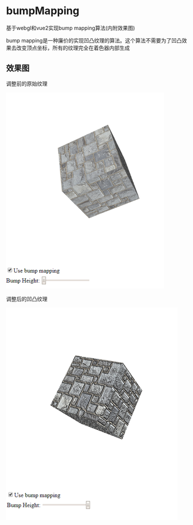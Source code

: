 # bumpMapping
基于webgl和vue2实现bump mapping算法(内附效果图)

bump mapping是一种廉价的实现凹凸纹理的算法。这个算法不需要为了凹凸效果去改变顶点坐标，所有的纹理完全在着色器内部生成

## 效果图

调整前的原始纹理

![image](https://github.com/rainsilence0911/bumpMapping/blob/master/snipshot/Capture.PNG)

调整后的凹凸纹理

![image](https://github.com/rainsilence0911/bumpMapping/blob/master/snipshot/Capture2.PNG)
